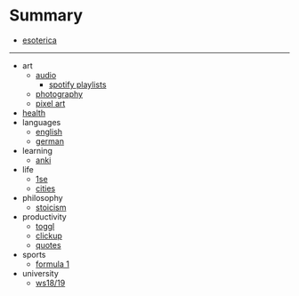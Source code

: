 # Summary

* [esoterica](README.md)

___

* art
    * [audio](art/audio.md)
        * [spotify playlists](art/audio/spotify-playlists.md) 
    * [photography](art/photography.md)
    * [pixel art](art/pixel-art.md)
* [health](health/health.md)
* languages
    * [english](languages/english.md)
    * [german](languages/german.md)
* learning
    * [anki](learning/anki.md) 
* life
    * [1se](life/1se.md)
    * [cities](life/cities.md)
* philosophy
    * [stoicism](philosophy/stoicism.md)
* productivity
    * [toggl](productivity/toggl.md)
    * [clickup](productivity/clickup.md)
    * [quotes](productivity/quotes.md)
* sports
    * [formula 1](sports/formula-1.md) 
* university
    * [ws18/19](university/ws18-19.md)